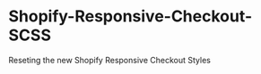 Shopify-Responsive-Checkout-SCSS
================================

Reseting the new Shopify Responsive Checkout Styles
